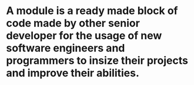 # A module is a ready made block of code made by other senior developer for the usage of new software engineers and programmers to insize their projects and improve their abilities.


